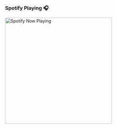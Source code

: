 
### Spotify Playing 🎧

[<img src="https://spotify-h1u8fsaci-johnpapakostas.vercel.app" alt="Spotify Now Playing" width="350" />](https://open.spotify.com/user/fbgfwizb8f1gnohw28ppde14m)
